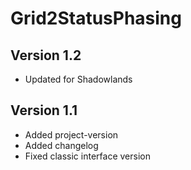 # Grid2StatusPhasing
## Version 1.2
- Updated for Shadowlands

## Version 1.1
- Added project-version
- Added changelog
- Fixed classic interface version